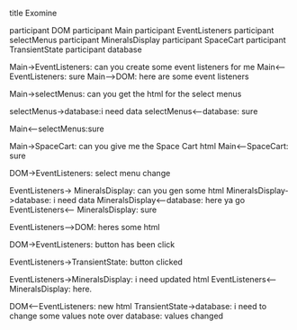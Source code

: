 title Exomine

participant DOM
participant Main
participant EventListeners
participant selectMenus
participant MineralsDisplay
participant SpaceCart
participant TransientState
participant database

Main->EventListeners: can you create some event listeners for me
Main<--EventListeners: sure
Main-->DOM: here are some event listeners

Main->selectMenus: can you get the html for the select menus

selectMenus->database:i need data
selectMenus<--database: sure

Main<--selectMenus:sure

Main->SpaceCart: can you give me the Space Cart html
Main<--SpaceCart: sure

DOM->EventListeners: select menu change

EventListeners-> MineralsDisplay: can you gen some html
MineralsDisplay->database: i need data
MineralsDisplay<--database: here ya go
EventListeners<-- MineralsDisplay: sure

EventListeners-->DOM: heres some html
 

DOM->EventListeners: button has been click

EventListeners->TransientState: button clicked

EventListeners->MineralsDisplay: i need updated html
EventListeners<--MineralsDisplay: here.

DOM<--EventListeners: new html
TransientState->database: i need to change some values
note over database: values changed
